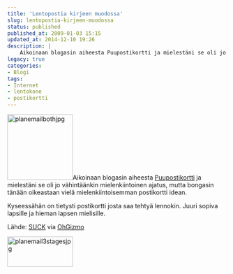 ```yaml
---
title: 'Lentopostia kirjeen muodossa'
slug: lentopostia-kirjeen-muodossa
status: published
published_at: 2009-01-03 15:15
updated_at: 2014-12-10 19:26
description: |
    Aikoinaan blogasin aiheesta Puupostikortti ja mielestäni se oli jo vähintäänkin mielenkiintoinen ajatus, mutta bongasin tänään oikeastaan vielä mielenkiintoisemman postikortti idean. Kyseessähän on tietysti postikortti josta saa tehtyä lennokin. Juuri sopiva lapsille ja hieman lapsen mielisille. Lähde: SUCK via OhGizmo
legacy: true
categories:
- Blogi
tags:
- Internet
- lentokone
- postikortti
---
```


<p><a href="https://cdn.markokaartinen.net/uploads/2009/01/planemailbothjpg.jpg"><img loading="lazy" decoding="async" class="size-thumbnail wp-image-374 alignright" title="planemailbothjpg" src="https://cdn.markokaartinen.net/uploads/2009/01/planemailbothjpg-150x150.jpg" alt="planemailbothjpg" width="150" height="150" /></a>Aikoinaan blogasin aiheesta <a href="https://markokaartinen.net/2008/05/15/puupostikortti/" target="_blank">Puupostikortti</a> ja mielestäni se oli jo vähintäänkin mielenkiintoinen ajatus, mutta bongasin tänään oikeastaan vielä mielenkiintoisemman postikortti idean.</p>
<p>Kyseessähän on tietysti postikortti josta saa tehtyä lennokin. Juuri sopiva lapsille ja hieman lapsen mielisille.</p>
<p>Lähde: <a href="http://www.suck.uk.com/product.php?rangeID=118&amp;showBar=1" target="_blank">SUCK</a> via <a href="http://www.ohgizmo.com/2008/12/31/send-your-friends-some-air-mail/" target="_blank">OhGizmo</a></p>
<p><a href="https://cdn.markokaartinen.net/uploads/2009/01/planemail3stagesjpg.jpg"><img loading="lazy" decoding="async" class="size-thumbnail wp-image-373 alignnone" title="planemail3stagesjpg" src="https://cdn.markokaartinen.net/uploads/2009/01/planemail3stagesjpg-150x69.jpg" alt="planemail3stagesjpg" width="150" height="69" /></a></p>